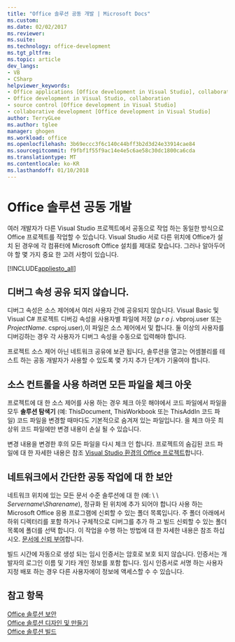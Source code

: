 ```yaml
---
title: "Office 솔루션 공동 개발 | Microsoft Docs"
ms.custom: 
ms.date: 02/02/2017
ms.reviewer: 
ms.suite: 
ms.technology: office-development
ms.tgt_pltfrm: 
ms.topic: article
dev_langs:
- VB
- CSharp
helpviewer_keywords:
- Office applications [Office development in Visual Studio], collaborative development
- Office development in Visual Studio, collaboration
- source control [Office development in Visual Studio]
- collaborative development [Office development in Visual Studio]
author: TerryGLee
ms.author: tglee
manager: ghogen
ms.workload: office
ms.openlocfilehash: 3b69eccc3f6c140c44bff3b2d3d24e33914cae84
ms.sourcegitcommit: f9fbf1f55f9ac14e4e5c6ae58c30dc1800ca6cda
ms.translationtype: MT
ms.contentlocale: ko-KR
ms.lasthandoff: 01/10/2018
---
```

# <a name="collaborative-development-of-office-solutions"></a>Office 솔루션 공동 개발
  여러 개발자가 다른 Visual Studio 프로젝트에서 공동으로 작업 하는 동일한 방식으로 Office 프로젝트를 작업할 수 있습니다. Visual Studio 서로 다른 위치에 Office가 설치 된 경우에 각 컴퓨터에 Microsoft Office 설치를 제대로 찾습니다. 그러나 알아두어야 할 몇 가지 중요 한 고려 사항이 있습니다.  
  
 [!INCLUDE[appliesto_all](../vsto/includes/appliesto-all-md.md)]  
  
## <a name="debug-properties-are-not-shared"></a>디버그 속성 공유 되지 않습니다.  
 디버그 속성은 소스 제어에서 여러 사용자 간에 공유되지 않습니다. Visual Basic 및 Visual C# 프로젝트 디버깅 속성을 사용자별 파일에 저장 (*p r o j*. vbproj.user 또는 *ProjectName*. csproj.user),이 파일은 소스 제어에서 및 합니다. 둘 이상의 사용자를 디버깅하는 경우 각 사용자가 디버그 속성을 수동으로 입력해야 합니다.  
  
 프로젝트 소스 제어 아닌 네트워크 공유에 보관 됩니다, 솔루션을 열고는 어셈블리를 테스트 하는 공동 개발자가 사용할 수 있도록 몇 가지 추가 단계가 기울여야 합니다.  
  
## <a name="source-control-requires-checking-out-all-files"></a>소스 컨트롤을 사용 하려면 모든 파일을 체크 아웃  
 프로젝트에 대 한 소스 제어를 사용 하는 경우 체크 아웃 해야에서 코드 파일에서 파일을 모두 **솔루션 탐색기** (예: ThisDocument, ThisWorkbook 또는 ThisAddIn 코드 파일) 코드 파일을 변경할 때마다도 기본적으로 숨겨져 있는 파일입니다. 을 체크 아웃 최상위 코드 파일에만 변경 내용이 손실 될 수 있습니다.  
  
 변경 내용을 변경한 후의 모든 파일을 다시 체크 인 합니다. 프로젝트의 숨김된 코드 파일에 대 한 자세한 내용은 참조 [Visual Studio 환경의 Office 프로젝트](../vsto/office-projects-in-the-visual-studio-environment.md)합니다.  
  
## <a name="security-for-informal-collaboration-on-a-network"></a>네트워크에서 간단한 공동 작업에 대 한 보안  
 네트워크 위치에 있는 모든 문서 수준 솔루션에 대 한 (예: \\ \\ *Servername*\\*Sharename*), 정규화 된 위치에 추가 되어야 합니다 사용 하는 Microsoft Office 응용 프로그램에 신뢰할 수 있는 폴더 목록입니다. 주 폴더 아래에서 하위 디렉터리를 포함 하거나 구체적으로 디버그를 추가 하 고 빌드 신뢰할 수 있는 폴더 목록에 폴더를 선택 합니다. 이 작업을 수행 하는 방법에 대 한 자세한 내용은 참조 하십시오. [문서에 신뢰 부여](../vsto/granting-trust-to-documents.md)합니다.  
  
 빌드 시간에 자동으로 생성 되는 임시 인증서는 암호로 보호 되지 않습니다. 인증서는 개발자의 로그인 이름 및 기타 개인 정보를 포함 합니다. 임시 인증서로 서명 하는 사용자 지정 배포 하는 경우 다른 사용자에이 정보에 액세스할 수 수 있습니다.  
  
## <a name="see-also"></a>참고 항목  
 [Office 솔루션 보안](../vsto/securing-office-solutions.md)   
 [Office 솔루션 디자인 및 만들기](../vsto/designing-and-creating-office-solutions.md)   
 [Office 솔루션 빌드](../vsto/building-office-solutions.md)  
  
  